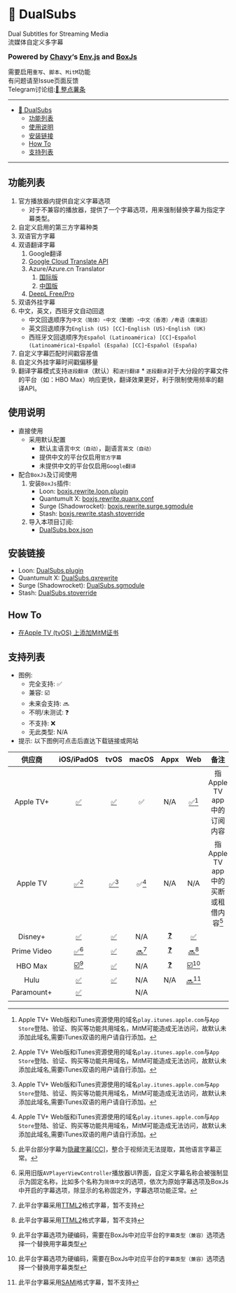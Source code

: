 # 🍿️ DualSubs
Dual Subtitles for Streaming Media  
流媒体自定义多字幕  

<font size=3>**Powered by [Chavy](https://github.com/chavyleung)‘s [Env.js](https://github.com/chavyleung/scripts/blob/master/Env.js) and [BoxJs](https://chavyleung.gitbook.io/boxjs/)**</font>

需要启用`重写`、`脚本`、`MitM`功能  
有问题请至Issue页面反馈  
Telegram讨论组:[🍟 整点薯条](https://t.me/GetSomeFries) 

---

- [🍿️ DualSubs](#️-dualsubs)
  - [功能列表](#功能列表)
  - [使用说明](#使用说明)
  - [安装链接](#安装链接)
  - [How To](#how-to)
  - [支持列表](#支持列表)

---

## 功能列表
  1. 官方播放器内提供自定义字幕选项
     * 对于不兼容的播放器，提供了一个字幕选项，用来强制替换字幕为指定字幕类型。
  2. 自定义启用的第三方字幕种类
  3. 双语官方字幕
  4. 双语翻译字幕
     1. Google翻译
     2. [Google Cloud Translate API](https://cloud.google.com/translate)
     3. Azure/Azure.cn Translator
        1. [国际版](https://azure.microsoft.com/zh-cn/services/cognitive-services/translator/)
        2. [中国版](https://www.azure.cn)
     4. [DeepL Free/Pro](https://www.deepl.com/pro-api)
  5. 双语外挂字幕
  6. 中文，英文，西班牙文自动回退
     * 中文回退顺序为`中文（简体）`-`中文（繁體）`-`中文（香港）/粤语（廣東話）`
     * 英文回退顺序为`English (US) [CC]`-`English (US)`-`English (UK)`
     * 西班牙文回退顺序为`Español (Latinoamérica) [CC]`-`Español (Latinoamérica)`-`Español (España) [CC]`-`Español (España)`
  7. 自定义字幕匹配时间戳容差值
  8. 自定义外挂字幕时间戳偏移量
  9.  翻译字幕模式支持`逐段翻译`（默认）和`逐行翻译`
     * `逐段翻译`对于大分段的字幕文件的平台（如：HBO Max）响应更快，翻译效果更好，利于限制使用频率的翻译API。

## 使用说明
  * 直接使用
    * 采用默认配置
      * 默认主语言`中文（自动）`，副语言`英文（自动）`
      * 提供中文的平台仅启用`官方字幕`
      * 未提供中文的平台仅启用`Google翻译`
  * 配合`BoxJs`及订阅使用
    1. 安装`BoxJs`插件:
       * Loon: [boxjs.rewrite.loon.plugin](https://github.com/chavyleung/scripts/raw/master/box/rewrite/boxjs.rewrite.loon.plugin "BoxJs")
       * Quantumult X: [boxjs.rewrite.quanx.conf](https://github.com/chavyleung/scripts/raw/master/box/rewrite/boxjs.rewrite.quanx.conf "BoxJs")
       * Surge (Shadowrocket): [boxjs.rewrite.surge.sgmodule](https://github.com/chavyleung/scripts/raw/master/box/rewrite/boxjs.rewrite.surge.sgmodule "BoxJs")
       * Stash: [boxjs.rewrite.stash.stoverride](https://github.com/chavyleung/scripts/raw/master/box/rewrite/boxjs.rewrite.stash.stoverride "BoxJs")
    2. 导入本项目订阅:
       * [DualSubs.box.json](./box/DualSubs.box.json?raw=true "🍿️ DualSubs")

## 安装链接
  * Loon: [DualSubs.plugin](./plugins/DualSubs.plugin?raw=true "🍿️ DualSubs")
  * Quantumult X: [DualSubs.qxrewrite](./qxrewrite/DualSubs.qxrewrite?raw=true "🍿️ DualSubs")
  * Surge (Shadowrocket): [DualSubs.sgmodule](./sgmodules/DualSubs.sgmodule?raw=true "🍿️ DualSubs")
  * Stash: [DualSubs.stoverride](./stoverride/DualSubs.stoverride?raw=true "🍿️ DualSubs")

## How To
  * [在Apple TV (tvOS) 上添加MitM证书](https://github.com/DualSubs/DualSubs/wiki/在Apple-TV-(tvOS)-上添加MitM证书)

## 支持列表
  * 图例:
    * 完全支持: ✅
    * 兼容: ☑️
    * 未来会支持: 🔜
    * 不明/未测试: ❓
    * 不支持: ❌
    * 无此类型: N/A
  * 提示: 以下图例可点击后直达下载链接或网站

|  供应商  |iOS/iPadOS|  tvOS  |  macOS  | Appx | Web | 备注 |
|   :-:   |   :-:   |   :-:   |   :-:   |   :-:   |   :-:   |   :-:   |
|Apple TV+|   [✅](https://apps.apple.com/hk/app/apple-tv/id1174078549)   |   [✅](https://apps.apple.com/hk/app/apple-tv/id1174078549)   |   ✅   |   N/A   | [✅](https://tv.apple.com/hk/)[^2] | 指Apple TV app中的订阅内容 |
|Apple TV | [✅](https://apps.apple.com/hk/app/apple-tv/id1174078549)[^2] | [✅](https://apps.apple.com/hk/app/apple-tv/id1174078549)[^2] | ✅[^2] |   N/A   |   N/A   | 指Apple TV app中的买断或租借内容[^1] |
| Disney+ |   [✅](https://apps.apple.com/hk/app/disney/id1446075923)   |   [✅](https://apps.apple.com/hk/app/disney/id1446075923)   |   N/A   |   [❓](https://www.microsoft.com/zh-cn/p/disney/9nxqxxlfst89)   |   [✅](https://www.disneyplus.com/zh-hans/home)   |        |
|Prime Video| [✅](https://apps.apple.com/hk/app/amazon-prime-video/id545519333)[^5] |   [✅](https://apps.apple.com/hk/app/amazon-prime-video/id545519333)   | [🔜](https://apps.apple.com/hk/app/amazon-prime-video/id545519333)[^3] |   [❓](https://www.microsoft.com/zh-cn/p/amazon-prime-video-for-windows/9p6rc76msmmj?activetab=pivot:overviewtab)   | [🔜](https://www.primevideo.com)[^3] |        |
| HBO Max | [☑️](https://apps.apple.com/us/app/hbo-max-stream-tv-movies/id971265422)[^4] | [✅](https://apps.apple.com/us/app/hbo-max-stream-tv-movies/id971265422) |   N/A   |   [❓](https://www.microsoft.com/zh-cn/p/hbo-max/9pjj1k9dzmrs)   | [☑️](https://play.hbomax.com)[^4] |        |
|  Hulu   |   [✅](https://apps.apple.com/us/app/hulu-watch-tv-series-movies/id376510438)   |   [✅](https://apps.apple.com/us/app/hulu-watch-tv-series-movies/id376510438)   |   N/A   |   N/A   | [🔜](https://www.hulu.com/)[^6] |        |
|Paramount+|   [✅](https://apps.apple.com/us/app/paramount/id530168168)   |         |   N/A   |         |         |        |
|         |         |         |         |         |         |        |

  [^1]: 此平台部分字幕为[隐藏字幕[CC]](https://zh.wikipedia.org/wiki/隱藏字幕)，整合于视频流无法提取，其他语言字幕正常。
  [^2]: Apple TV+ Web版和iTunes资源使用的域名`play.itunes.apple.com`与`App Store`登陆、验证、购买等功能共用域名，MitM可能造成无法访问，故默认未添加此域名,需要iTunes双语的用户请自行添加。
  [^3]: 此平台字幕采用[TTML2](https://www.w3.org/TR/2018/REC-ttml2-20181108/)格式字幕，暂不支持
  [^4]: 此平台字幕选项为硬编码，需要在BoxJs中对应平台的`字幕类型（兼容）`选项选择一个替换用字幕类型
  [^5]: 采用旧版`AVPlayerViewController`播放器UI界面，自定义字幕名称会被强制显示为固定名称，比如多个名称为`简体中文`的选项，依次为原始字幕选项及BoxJs中开启的字幕选项，除显示的名称固定外，字幕选项功能正常。
  [^6]: 此平台字幕采用[SAMI](https://docs.microsoft.com/zh-cn/previous-versions/windows/desktop/dnacc/understanding-sami-1.0?redirectedfrom=MSDN)格式字幕，暂不支持
